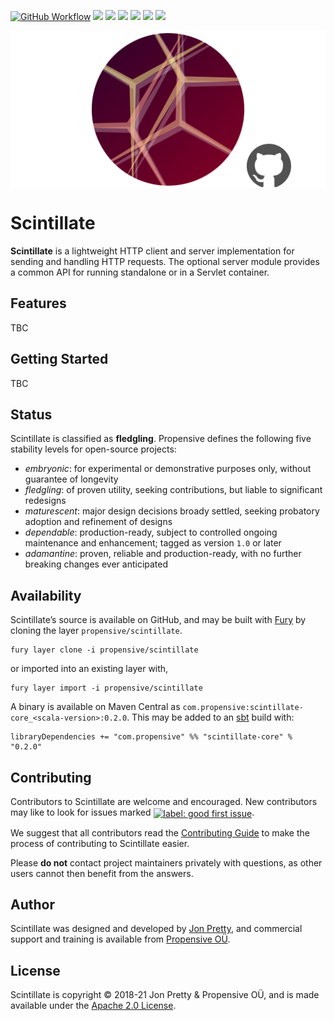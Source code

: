 [<img alt="GitHub Workflow" src="https://img.shields.io/github/workflow/status/propensive/scintillate/Build/main?style=for-the-badge" height="24">](https://github.com/propensive/scintillate/actions)
[<img src="https://img.shields.io/badge/gitter-discuss-f00762?style=for-the-badge" height="24">](https://gitter.im/propensive/scintillate)
[<img src="https://img.shields.io/discord/633198088311537684?color=8899f7&label=DISCORD&style=for-the-badge" height="24">](https://discord.gg/CHCPjERybv)
[<img src="https://img.shields.io/matrix/propensive.scintillate:matrix.org?label=MATRIX&color=0dbd8b&style=for-the-badge" height="24">](https://app.element.io/#/room/#propensive.scintillate:matrix.org)
[<img src="https://img.shields.io/twitter/follow/propensive?color=%2300acee&label=TWITTER&style=for-the-badge" height="24">](https://twitter.com/propensive)
[<img src="https://img.shields.io/maven-central/v/com.propensive/scintillate-core_2.12?color=2465cd&style=for-the-badge" height="24">](https://search.maven.org/artifact/com.propensive/scintillate-core_2.12)
[<img src="https://vent.dev/badge/propensive/scintillate" height="24">](https://vent.dev/)

<img src="/doc/images/github.png" valign="middle">

# Scintillate

__Scintillate__ is a lightweight HTTP client and server implementation for sending and handling HTTP requests. The optional server module provides a common API for running standalone or in a Servlet container.

## Features

TBC


## Getting Started

TBC


## Status

Scintillate is classified as __fledgling__. Propensive defines the following five stability levels for open-source projects:

- _embryonic_: for experimental or demonstrative purposes only, without guarantee of longevity
- _fledgling_: of proven utility, seeking contributions, but liable to significant redesigns
- _maturescent_: major design decisions broady settled, seeking probatory adoption and refinement of designs
- _dependable_: production-ready, subject to controlled ongoing maintenance and enhancement; tagged as version `1.0` or later
- _adamantine_: proven, reliable and production-ready, with no further breaking changes ever anticipated

## Availability

Scintillate&rsquo;s source is available on GitHub, and may be built with [Fury](https://github.com/propensive/fury) by
cloning the layer `propensive/scintillate`.
```
fury layer clone -i propensive/scintillate
```
or imported into an existing layer with,
```
fury layer import -i propensive/scintillate
```
A binary is available on Maven Central as `com.propensive:scintillate-core_<scala-version>:0.2.0`. This may be added
to an [sbt](https://www.scala-sbt.org/) build with:
```
libraryDependencies += "com.propensive" %% "scintillate-core" % "0.2.0"
```

## Contributing

Contributors to Scintillate are welcome and encouraged. New contributors may like to look for issues marked
<a href="https://github.com/propensive/scintillate/labels/good%20first%20issue"><img alt="label: good first issue"
src="https://img.shields.io/badge/-good%20first%20issue-67b6d0.svg" valign="middle"></a>.

We suggest that all contributors read the [Contributing Guide](/contributing.md) to make the process of
contributing to Scintillate easier.

Please __do not__ contact project maintainers privately with questions, as other users cannot then benefit from
the answers.

## Author

Scintillate was designed and developed by [Jon Pretty](https://twitter.com/propensive), and commercial support and
training is available from [Propensive O&Uuml;](https://propensive.com/).



## License

Scintillate is copyright &copy; 2018-21 Jon Pretty & Propensive O&Uuml;, and is made available under the
[Apache 2.0 License](/license.md).
